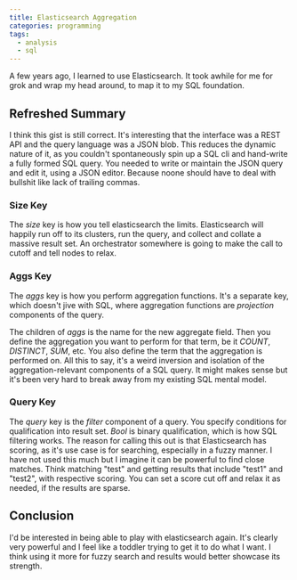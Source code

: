 ```yaml
---
title: Elasticsearch Aggregation
categories: programming
tags:
  - analysis
  - sql
---
```


A few years ago, I learned to use Elasticsearch.
It took awhile for me for grok and wrap my head around, to map it to my SQL foundation.

<!-- markdownlint-disable MD033-->
<script src="https://gist.github.com/ipwnponies/9a4bbe32865b4198b6476aa36ecb22ff.js"></script>
<!-- markdownlint-enable MD033-->

## Refreshed Summary

I think this gist is still correct.
It's interesting that the interface was a REST API and the query language was a JSON blob.
This reduces the dynamic nature of it, as you couldn't spontaneously spin up a SQL cli and hand-write a fully formed SQL
query.
You needed to write or maintain the JSON query and edit it, using a JSON editor.
Because noone should have to deal with bullshit like lack of trailing commas.

### Size Key

The _size_ key is how you tell elasticsearch the limits.
Elasticsearch will happily run off to its clusters, run the query, and collect and collate a massive result set.
An orchestrator somewhere is going to make the call to cutoff and tell nodes to relax.

### Aggs Key

The _aggs_ key is how you perform aggregation functions.
It's a separate key, which doesn't jive with SQL, where aggregation functions are _projection_ components of the query.

The children of _aggs_ is the name for the new aggregate field.
Then you define the aggregation you want to perform for that term, be it _COUNT_, _DISTINCT_, _SUM_, etc.
You also define the term that the aggregation is performed on.
All this to say, it's a weird inversion and isolation of the aggregation-relevant components of a SQL query.
It might makes sense but it's been very hard to break away from my existing SQL mental model.

### Query Key

The _query_ key is the _filter_ component of a query.
You specify conditions for qualification into result set.
_Bool_ is binary qualification, which is how SQL filtering works.
The reason for calling this out is that Elasticsearch has scoring, as it's use case is for searching, especially in a
fuzzy manner.
I have not used this much but I imagine it can be powerful to find close matches.
Think matching "test" and getting results that include "test1" and "test2", with respective scoring.
You can set a score cut off and relax it as needed, if the results are sparse.

## Conclusion

I'd be interested in being able to play with elasticsearch again.
It's clearly very powerful and I feel like a toddler trying to get it to do what I want.
I think using it more for fuzzy search and results would better showcase its strength.
